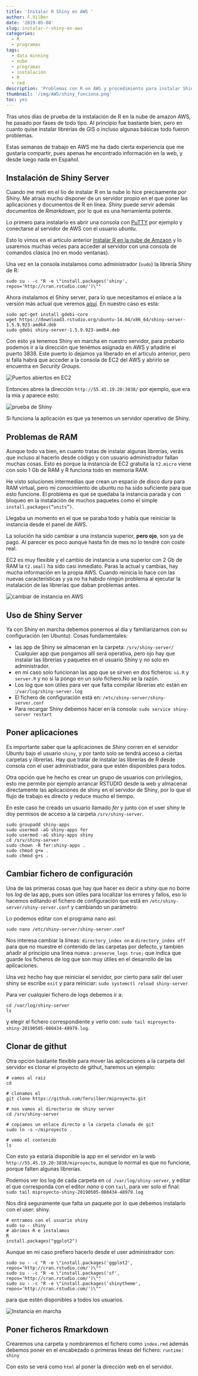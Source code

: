 ```yaml
---
title: 'Instalar R Shiny en AWS '
author: F.VilBer
date: '2019-05-08'
slug: instalar-r-shiny-en-aws
categories:
  - R
  - programas
tags:
  - data minning
  - nube
  - programas
  - instalación
  - R
  - red
description: 'Problemas con R en AWS y procedimiento para instalar Shiny en la nube'
thumbnail: '/img/AWS/shiny_funciona.png'
toc: yes
---
```



Tras unos días de prueba de la instalación de R en la nube de amazon AWS, he pasado por fases de todo tipo. Al principio fue bastante bien, pero en cuanto quise instalar librerías de GIS o incluso algunas básicas todo fueron problemas.

Estas semanas de trabajo en AWS me ha dado cierta experiencia que me gustaría compartir, pues apenas he encontrado información en la web, y desde luego nada en Español.

## Instalación de Shiny Server
Cuando me metí en el lío de instalar R en la nube lo hice precisamente por Shiny. Me atraía mucho disponer de un servidor propio en el que poner las aplicaciones y documentos de R en línea. *Shiny* puede servir además documentos de *Rmarkdown*, por lo que es una herramienta  potente.

Lo primero para instalarlo es abrir una consola con [PuTTY](https://www.chiark.greenend.org.uk/~sgtatham/putty/latest.html) por ejemplo y conectarse al servidor de AWS con el usuario *ubuntu*.

Esto lo vimos en el artículo anterior [Instalar R en la nube de Amzaon](../instalar-r-en-la-nube-con-amazon) y lo usaremos muchas veces para acceder al servidor con una consola de comandos clásica (no en modo ventanas).

Una vez en la consola instalamos como administrador (`sudo`) la librería Shiny de R:

```
sudo su - -c "R -e \"install.packages('shiny', repos='http://cran.rstudio.com/')\""
```

Ahora instalamos el Shiny server, para lo que necesitamos el enlace a la versión más actual que veremos
[aquí](http://www.rstudio.com/products/shiny/download-server/). En nuestro caso es esta:

```
sudo apt-get install gdebi-core
wget https://download3.rstudio.org/ubuntu-14.04/x86_64/shiny-server-1.5.9.923-amd64.deb
sudo gdebi shiny-server-1.5.9.923-amd64.deb
```

Con esto ya tenemos Shiny en marcha en nuestro servidor, para probarlo podemos ir a la dirección que tenémos asignada en AWS y añadirle el puerto 3838. Este puerto lo dejamos ya liberado en el articulo anterior, pero si falla habrá que acceder a la consola de EC2 del AWS y abrirlo se encuentra en  *Security Groups*.

![Puertos abiertos en EC2](/img/AWS/aws_puertos.png)

Entonces abres la dirección `http://55.45.19.20:3838/` por ejemplo, que era la mia y aparece esto:

![prueba de Shiny](/img/AWS/default_app.png)

Si funciona la aplicación es que ya tenemos un servidor operativo de Shiny.


## Problemas de RAM
Aunque todo va bien, en cuanto tratas de instalar algunas librerías, verás que incluso al hacerlo desde código y con usuario administrador fallan muchas cosas. Esto es porque la instancia de EC2 gratuita la `t2.micro` viene con solo 1 Gb de RAM y R funciona todo en memoria RAM.

He visto soluciones intermedias que crean un espacio de disco dura para RAM virtual, pero mi conocimiento de ubuntu no ha sido suficiente para que esto funcione. 
El problema es que se quedaba la instancia parada y con bloqueo en la instalación de muchos paquetes como el simple `install.packages(“units”)`. 

Llegaba un momento en el que se paraba todo y había que reiniciar la instancia desde el panel de AWS.

La solución ha sido cambiar a una instancia superior, **pero ojo**, son ya de pago. Al parecer es poco aunque hasta fin de mes no lo tendré con coste real.

EC2 es muy flexible y el cambio de instancia a una superior con 2 Gb de RAM la `t2.small` ha sido casi inmediato. Paras la actual y cambias, hay mucha información en la propia AWS. Cuando reinicia lo hace con las nuevas características y ya no ha habido ningún problema al ejecutar la instalación de las librerías que daban problemas antes.

![cambiar de instancia en AWS](/img/AWS/cambi_instancia.png)


## Uso de Shiny Server
Ya con Shiny en marcha debemos ponernos al día y familiarizarnos con su configuración (en Ubuntu). Cosas fundamentales:

 - las app de Shiny se almacenan en la carpeta: `/srv/shiny-server/` Cualquier app que pongamos allí será operativa, pero ojo hay que instalar las librerías y paquetes en el usuario Shiny y no solo en administrador.
 - en mi caso solo funcionan las app que se sirven en dos ficheros: `ui.R` y `server.R` y no si la pongo en un solo fichero.No se la razón.
 - Los log que son útiles para ver que falta compilar librerías etc están en :`/var/log/shiny-server.log`
 - El fichero de configuración está en: `/etc/shiny-server/shiny-server.conf`
 - Para recargar Shiny debemos hacer en la consola: `sudo service shiny-server restart`
 
## Poner aplicaciones
Es importante saber que la aplicaciones de *Shiny* corren en el servidor *Ubuntu* bajo el usuario `shiny`, y por tanto solo se tendrá acceso a ciertas carpetas y librerías. Hay que tratar de instalar las librerías de R desde consola con el user administrador, para que estén disponibles para todos.

Otra opción que he hecho es crear un grupo de usuarios con privilegios, esto me permite por ejemplo arrancar RSTUDIO desde la web y almacenar directamente las aplicaciones de shiny en el servidor de Shiny, por lo que el flujo de trabajo es directo y reduce mucho el tiempo.

En este caso he creado un usuario llamado *fer* y junto con el user *shiny* le doy permisos de acceso a la carpeta `/srv/shiny-server`.

```
sudo groupadd shiny-apps
sudo usermod -aG shiny-apps fer
sudo usermod -aG shiny-apps shiny
cd /srv/shiny-server
sudo chown -R fer:shiny-apps .
sudo chmod g+w .
sudo chmod g+s .

```

## Cambiar fichero de configuración
Una de las primeras cosas que hay que hacer es decir a *shiny* que no borre los *log* de las app, pues son útiles para localizar los errores y fallos, eso lo hacemos editando el fichero de configuración que está en `/etc/shiny-server/shiny-server.conf` y cambiando un parámetro:

Lo podemos editar con el programa nano así:

```
sudo nano /etc/shiny-server/shiny-server.conf

```
Nos interesa cambiar la líneas: `directory_index on` a `directory_index off` para que no muestre el contenido de las carpetas por defecto, y también añadir al principio una línea nueva : `preserve_logs true;` que indica que guarde los ficheros de log que son muy útiles en el desarrollo de las aplicaciones.

Una vez hecho hay que reiniciar el servidor, por cierto para salir del user shiny se escribe `exit` y para reiniciar: `sudo systemctl reload shiny-server`

Para ver cualquier fichero de logs debemos ir a:

```
cd /var/log/shiny-server
ls
```

y elegir el fichero correspondiente y verlo con: `sudo tail miproyecto-shiny-20190505-080434-48979.log`.


## Clonar de githut
Otra opción bastante flexible para mover las aplicaciones a la carpeta del servidor es clonar el proyecto de githut, haremos un ejemplo:

```
# vamos al raiz
cd

# clonamos el
git clone https://github.com/fervilber/miproyecto.git

# nos vamos al directorio de shiny server
cd /srv/shiny-server

# copiamos un enlace directo a la carpeta clonada de git
sudo ln -s ~/miproyecto .

# vemo el contenido
ls
```

Con esto ya estaría disponible la app en el servidor en la web `http://55.45.19.20:3838/miproyecto`, aunque lo normal es que no funcione, porque falten algunas librerías.

Podemos ver los log de cada carpeta en `cd /var/log/shiny-server`, y editar el que corresponda con el editor *nano* o con `tail`, para ver solo el final: `sudo tail miproyecto-shiny-20190505-080434-48979.log`

Nos dirá seguramente que falta un paquete por lo que debemos instalarlo con el user: shiny.

```
# entramos con el usuario shiny
sudo su - shiny
# abrimos R e instalamos
R
install.packages("ggplot2")
```

Aunque en mi caso prefiero hacerlo desde el user administrador con:

```
sudo su - -c "R -e \"install.packages('ggplot2', repos='http://cran.rstudio.com/')\""
sudo su - -c "R -e \"install.packages('sf', repos='http://cran.rstudio.com/')\""
sudo su - -c "R -e \"install.packages('shinytheme', repos='http://cran.rstudio.com/')\""

```
para que estén disponibles a todos los usuarios.


![Instancia en marcha](/img/AWS/shiny_funciona.png)


## Poner ficheros Rmarkdown

Crearemos una carpeta y nombraremos el fichero como `index.rmd` además debemos poner en el encabezado o primeras lineas del fichero: `runtime: shiny`

Con esto se verá como `html` al poner la dirección web en el servidor.

